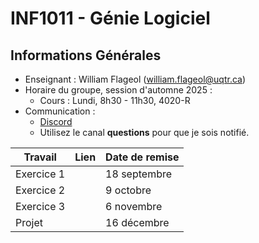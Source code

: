 # INF1011 - Génie Logiciel

## Informations Générales

* Enseignant : William Flageol (william.flageol@uqtr.ca)
* Horaire du groupe, session d'automne 2025 :
  * Cours : Lundi, 8h30 - 11h30, 4020-R
* Communication :
  * [Discord](https://discord.gg/deD3Pe5Hyc)
  * Utilisez le canal **questions** pour que je sois notifié.

| Travail  | Lien                   | Date de remise    |
|----------|-----------------------------------------|-------------------|
| Exercice 1 |  | 18 septembre |
| Exercice 2 |  | 9 octobre    |
| Exercice 3 |  | 6 novembre   |
| Projet   |  | 16 décembre  |
